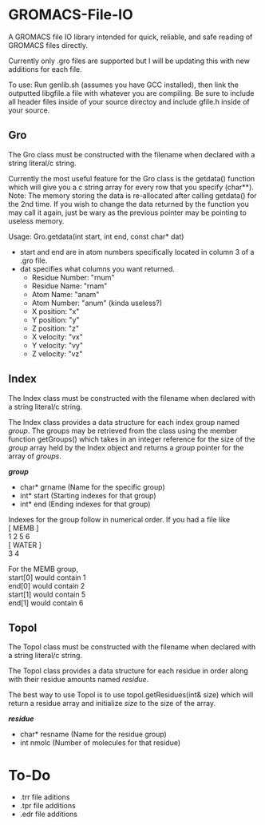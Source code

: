 # GROMACS-File-IO
A GROMACS file IO library intended for quick, reliable, and safe reading of GROMACS files directly.

Currently only .gro files are supported but I will be updating this with new additions for each file.  

To use: Run genlib.sh (assumes you have GCC installed), then link the outputted libgfile.a file with whatever you are compiling. Be sure to include all header files inside of your source directoy and include gfile.h inside of your source.

## Gro
The Gro class must be constructed with the filename when declared with a string literal/c string. 

Currently the most useful feature for the Gro class is the getdata() function which will give you a c string array for every row that you specify (char**).  
Note: The memory storing the data is re-allocated after calling getdata() for the 2nd time. If you wish to change the data returned by the function you may call it again, just be wary as the previous pointer may be pointing to useless memory.

  Usage: Gro.getdata(int start, int end, const char* dat)
  - start and end are in atom numbers specifically located in column 3 of a .gro file.
  - dat specifies what columns you want returned.
    - Residue Number: "rnum"
    - Residue Name:   "rnam"
    - Atom Name:      "anam"
    - Atom Number:    "anum" (kinda useless?)
    - X position:     "x"
    - Y position:     "y"
    - Z position:     "z"
    - X velocity:     "vx"
    - Y velocity:     "vy"
    - Z velocity:     "vz"

## Index
The Index class must be constructed with the filename when declared with a string literal/c string. 

The Index class provides a data structure for each index group named *group*. The groups may be retrieved from the class using the member function getGroups() which takes in an integer reference for the size of the *group* array held by the Index object and returns a *group* pointer for the array of *groups*.  
  
  ***group***
  - char* grname  (Name for the specific group)
  - int* start     (Starting indexes for that group)
  - int* end       (Ending indexes for that group)
  
  Indexes for the group follow in numerical order. If you had a file like  
  \[ MEMB ]  
  1 2 5 6  
  \[ WATER ]  
  3 4
  
  For the MEMB group,  
  start\[0] would contain 1  
  end\[0] would contain 2  
  start\[1] would contain 5  
  end\[1] would contain 6  

## Topol
The Topol class must be constructed with the filename when declared with a string literal/c string.

The Topol class provides a data structure for each residue in order along with their residue amounts named *residue*.  

The best way to use Topol is to use topol.getResidues(int& size) which will return a residue array and initialize *size* to the size of the array. 

  ***residue***
  - char* resname (Name for the residue group)
  - int nmolc     (Number of molecules for that residue)

# To-Do
- .trr file aditions
- .tpr file additions
- .edr file additions
